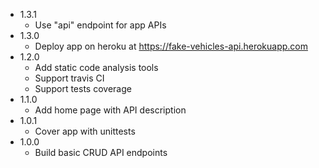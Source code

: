 * 1.3.1
    * Use "api" endpoint for app APIs
* 1.3.0
    * Deploy app on heroku at https://fake-vehicles-api.herokuapp.com
* 1.2.0
    * Add static code analysis tools
    * Support travis CI
    * Support tests coverage
* 1.1.0
    * Add home page with API description
* 1.0.1
    * Cover app with unittests
* 1.0.0
    * Build basic CRUD API endpoints
